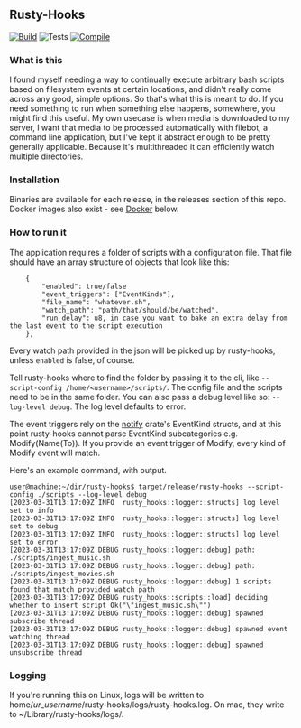 ## Rusty-Hooks
[![Build](https://github.com/mmbarness/rusty-hooks/actions/workflows/on_release.yml/badge.svg?event=release)](https://github.com/mmbarness/rusty-hooks/actions/workflows/on_release.yml)
![Tests](https://github.com/mmbarness/rusty-hooks/actions/workflows/test.yml/badge.svg)
[![Compile](https://github.com/mmbarness/rusty-hooks/actions/workflows/check.yml/badge.svg?event=release)](https://github.com/mmbarness/rusty-hooks/actions/workflows/check.yml)

### What is this
I found myself needing a way to continually execute arbitrary bash scripts based on filesystem events at certain locations, and didn't really come across any good, simple options. So that's what this is meant to do. If you need something to run when something else happens, somewhere, you might find this useful. My own usecase is when media is downloaded to my server, I want that media to be processed automatically with filebot, a command line application, but I've kept it abstract enough to be pretty generally applicable. Because it's multithreaded it can efficiently watch multiple directories.

### Installation

Binaries are available for each release, in the releases section of this repo. Docker images also exist - see [Docker](#docker) below.

### How to run it

The application requires a folder of scripts with a configuration file. That file should have an array structure of objects that look like this:
```
    {
        "enabled": true/false
        "event_triggers": ["EventKinds"],
        "file_name": "whatever.sh",
        "watch_path": "path/that/should/be/watched",
        "run_delay": u8, in case you want to bake an extra delay from the last event to the script execution
    },
```

Every watch path provided in the json will be picked up by rusty-hooks, unless `enabled` is false, of course.

Tell rusty-hooks where to find the folder by passing it to the cli, like `--script-config /home/<username>/scripts/`. The config file and the scripts need to be in the same folder. You can also pass a debug level like so: `--log-level debug`. The log level defaults to error.

The event triggers rely on the [notify](https://docs.rs/crate/notify/latest) crate's EventKind structs, and at this point rusty-hooks cannot parse EventKind subcategories e.g. Modify(Name(To)). If you provide an event trigger of Modify, every kind of Modify event will match.

Here's an example command, with output.

```
user@machine:~/dir/rusty-hooks$ target/release/rusty-hooks --script-config ./scripts --log-level debug
[2023-03-31T13:17:09Z INFO  rusty_hooks::logger::structs] log level set to info
[2023-03-31T13:17:09Z INFO  rusty_hooks::logger::structs] log level set to debug
[2023-03-31T13:17:09Z INFO  rusty_hooks::logger::structs] log level set to error
[2023-03-31T13:17:09Z DEBUG rusty_hooks::logger::debug] path: ./scripts/ingest_music.sh
[2023-03-31T13:17:09Z DEBUG rusty_hooks::logger::debug] path: ./scripts/ingest_movies.sh
[2023-03-31T13:17:09Z DEBUG rusty_hooks::logger::debug] 1 scripts found that match provided watch path
[2023-03-31T13:17:09Z DEBUG rusty_hooks::scripts::load] deciding whether to insert script Ok("\"ingest_music.sh\"")
[2023-03-31T13:17:09Z DEBUG rusty_hooks::logger::debug] spawned subscribe thread
[2023-03-31T13:17:09Z DEBUG rusty_hooks::logger::debug] spawned event watching thread
[2023-03-31T13:17:09Z DEBUG rusty_hooks::logger::debug] spawned unsubscribe thread
```
### Logging
If you're running this on Linux, logs will be written to home/*ur_username*/rusty-hooks/logs/rusty-hooks.log. On mac, they write to ~/Library/rusty-hooks/logs/.
